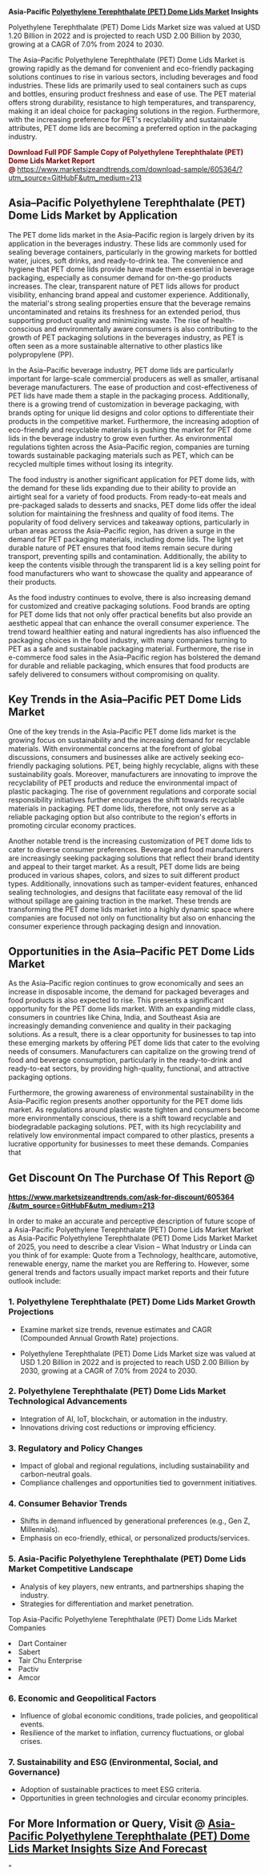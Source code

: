 <p><strong>Asia-Pacific&nbsp;<a href=""https://www.marketsizeandtrends.com/download-sample/605364/&amp;utm_source=GitHubF&amp;utm_medium=213"">Polyethylene Terephthalate (PET) Dome Lids Market</a> Insights</strong></p><p>Polyethylene Terephthalate (PET) Dome Lids Market size was valued at USD 1.20 Billion in 2022 and is projected to reach USD 2.00 Billion by 2030, growing at a CAGR of 7.0% from 2024 to 2030.</p><p><p>The Asia–Pacific Polyethylene Terephthalate (PET) Dome Lids Market is growing rapidly as the demand for convenient and eco-friendly packaging solutions continues to rise in various sectors, including beverages and food industries. These lids are primarily used to seal containers such as cups and bottles, ensuring product freshness and ease of use. The PET material offers strong durability, resistance to high temperatures, and transparency, making it an ideal choice for packaging solutions in the region. Furthermore, with the increasing preference for PET's recyclability and sustainable attributes, PET dome lids are becoming a preferred option in the packaging industry. <p><strong><span style="color: #800000;">Download Full PDF Sample Copy of Polyethylene Terephthalate (PET) Dome Lids Market Report @</span>&nbsp;</strong><a href="https://www.marketsizeandtrends.com/download-sample/605364/?utm_source=GitHubF&amp;utm_medium=213" target="_blank">https://www.marketsizeandtrends.com/download-sample/605364/?utm_source=GitHubF&amp;utm_medium=213</a></p></p><h2>Asia–Pacific Polyethylene Terephthalate (PET) Dome Lids Market by Application</h2><p>The PET dome lids market in the Asia–Pacific region is largely driven by its application in the beverages industry. These lids are commonly used for sealing beverage containers, particularly in the growing markets for bottled water, juices, soft drinks, and ready-to-drink tea. The convenience and hygiene that PET dome lids provide have made them essential in beverage packaging, especially as consumer demand for on-the-go products increases. The clear, transparent nature of PET lids allows for product visibility, enhancing brand appeal and customer experience. Additionally, the material's strong sealing properties ensure that the beverage remains uncontaminated and retains its freshness for an extended period, thus supporting product quality and minimizing waste. The rise of health-conscious and environmentally aware consumers is also contributing to the growth of PET packaging solutions in the beverages industry, as PET is often seen as a more sustainable alternative to other plastics like polypropylene (PP).</p><p>In the Asia–Pacific beverage industry, PET dome lids are particularly important for large-scale commercial producers as well as smaller, artisanal beverage manufacturers. The ease of production and cost-effectiveness of PET lids have made them a staple in the packaging process. Additionally, there is a growing trend of customization in beverage packaging, with brands opting for unique lid designs and color options to differentiate their products in the competitive market. Furthermore, the increasing adoption of eco-friendly and recyclable materials is pushing the market for PET dome lids in the beverage industry to grow even further. As environmental regulations tighten across the Asia–Pacific region, companies are turning towards sustainable packaging materials such as PET, which can be recycled multiple times without losing its integrity.</p><p>The food industry is another significant application for PET dome lids, with the demand for these lids expanding due to their ability to provide an airtight seal for a variety of food products. From ready-to-eat meals and pre-packaged salads to desserts and snacks, PET dome lids offer the ideal solution for maintaining the freshness and quality of food items. The popularity of food delivery services and takeaway options, particularly in urban areas across the Asia–Pacific region, has driven a surge in the demand for PET packaging materials, including dome lids. The light yet durable nature of PET ensures that food items remain secure during transport, preventing spills and contamination. Additionally, the ability to keep the contents visible through the transparent lid is a key selling point for food manufacturers who want to showcase the quality and appearance of their products.</p><p>As the food industry continues to evolve, there is also increasing demand for customized and creative packaging solutions. Food brands are opting for PET dome lids that not only offer practical benefits but also provide an aesthetic appeal that can enhance the overall consumer experience. The trend toward healthier eating and natural ingredients has also influenced the packaging choices in the food industry, with many companies turning to PET as a safe and sustainable packaging material. Furthermore, the rise in e-commerce food sales in the Asia–Pacific region has bolstered the demand for durable and reliable packaging, which ensures that food products are safely delivered to consumers without compromising on quality.</p><h2>Key Trends in the Asia–Pacific PET Dome Lids Market</h2><p>One of the key trends in the Asia–Pacific PET dome lids market is the growing focus on sustainability and the increasing demand for recyclable materials. With environmental concerns at the forefront of global discussions, consumers and businesses alike are actively seeking eco-friendly packaging solutions. PET, being highly recyclable, aligns with these sustainability goals. Moreover, manufacturers are innovating to improve the recyclability of PET products and reduce the environmental impact of plastic packaging. The rise of government regulations and corporate social responsibility initiatives further encourages the shift towards recyclable materials in packaging. PET dome lids, therefore, not only serve as a reliable packaging option but also contribute to the region's efforts in promoting circular economy practices.</p><p>Another notable trend is the increasing customization of PET dome lids to cater to diverse consumer preferences. Beverage and food manufacturers are increasingly seeking packaging solutions that reflect their brand identity and appeal to their target market. As a result, PET dome lids are being produced in various shapes, colors, and sizes to suit different product types. Additionally, innovations such as tamper-evident features, enhanced sealing technologies, and designs that facilitate easy removal of the lid without spillage are gaining traction in the market. These trends are transforming the PET dome lids market into a highly dynamic space where companies are focused not only on functionality but also on enhancing the consumer experience through packaging design and innovation.</p><h2>Opportunities in the Asia–Pacific PET Dome Lids Market</h2><p>As the Asia–Pacific region continues to grow economically and sees an increase in disposable income, the demand for packaged beverages and food products is also expected to rise. This presents a significant opportunity for the PET dome lids market. With an expanding middle class, consumers in countries like China, India, and Southeast Asia are increasingly demanding convenience and quality in their packaging solutions. As a result, there is a clear opportunity for businesses to tap into these emerging markets by offering PET dome lids that cater to the evolving needs of consumers. Manufacturers can capitalize on the growing trend of food and beverage consumption, particularly in the ready-to-drink and ready-to-eat sectors, by providing high-quality, functional, and attractive packaging options.</p><p>Furthermore, the growing awareness of environmental sustainability in the Asia–Pacific region presents another opportunity for the PET dome lids market. As regulations around plastic waste tighten and consumers become more environmentally conscious, there is a shift toward recyclable and biodegradable packaging solutions. PET, with its high recyclability and relatively low environmental impact compared to other plastics, presents a lucrative opportunity for businesses to meet these demands. Companies that</p><h2><strong>Get Discount On The Purchase Of This Report @&nbsp;</strong></h2><p><strong><a href=""https://www.marketsizeandtrends.com/ask-for-discount/605364/&amp;utm_source=GitHubF&amp;utm_medium=213"" target=""_blank"">https://www.marketsizeandtrends.com/ask-for-discount/605364<br />/&amp;utm_source=GitHubF&amp;utm_medium=213</a></strong></p><p>In order to make an accurate and perceptive description of future scope of a Asia-Pacific&nbsp;Polyethylene Terephthalate (PET) Dome Lids Market Market as Asia-Pacific&nbsp;Polyethylene Terephthalate (PET) Dome Lids Market Market of 2025, you need to describe a clear Vision &ndash; What Industry or Linda can you think of for example: Quote from a Technology, healthcare, automotive, renewable energy, name the market you are Reffering to. However, some general trends and factors usually impact market reports and their future outlook include:</p><h3>1.&nbsp;<strong>Polyethylene Terephthalate (PET) Dome Lids Market Growth Projections</strong></h3><ul><li>Examine market size trends, revenue estimates and CAGR (Compounded Annual Growth Rate) projections.</li><li><p>Polyethylene Terephthalate (PET) Dome Lids Market size was valued at USD 1.20 Billion in 2022 and is projected to reach USD 2.00 Billion by 2030, growing at a CAGR of 7.0% from 2024 to 2030.</p></li></ul><h3>2.&nbsp;<strong>Polyethylene Terephthalate (PET) Dome Lids Market Technological Advancements</strong></h3><ul><li>Integration of AI, IoT, blockchain, or automation in the industry.</li><li>Innovations driving cost reductions or improving efficiency.</li></ul><h3>3.&nbsp;<strong>Regulatory and Policy Changes</strong></h3><ul><li>Impact of global and regional regulations, including sustainability and carbon-neutral goals.</li><li>Compliance challenges and opportunities tied to government initiatives.</li></ul><h3>4.&nbsp;<strong>Consumer Behavior Trends</strong></h3><ul><li>Shifts in demand influenced by generational preferences (e.g., Gen Z, Millennials).</li><li>Emphasis on eco-friendly, ethical, or personalized products/services.</li></ul><h3>5.&nbsp;<strong>Asia-Pacific Polyethylene Terephthalate (PET) Dome Lids Market Competitive Landscape</strong></h3><ul><li>Analysis of key players, new entrants, and partnerships shaping the industry.</li><li>Strategies for differentiation and market penetration.</li></ul><p data-pm-slice=""1 1 []"">Top Asia-Pacific Polyethylene Terephthalate (PET) Dome Lids Market Companies</p><div data-test-id=""""><p><li>Dart Container</li><li> Sabert</li><li> Tair Chu Enterprise</li><li> Pactiv</li><li> Amcor</li></p></div><h3>6.&nbsp;<strong>Economic and Geopolitical Factors</strong></h3><ul><li>Influence of global economic conditions, trade policies, and geopolitical events.</li><li>Resilience of the market to inflation, currency fluctuations, or global crises.</li></ul><h3>7.&nbsp;<strong>Sustainability and ESG (Environmental, Social, and Governance)</strong></h3><ul><li>Adoption of sustainable practices to meet ESG criteria.</li><li>Opportunities in green technologies and circular economy principles.</li></ul><h2><strong>For More Information or Query, Visit @&nbsp;</strong><a href=""https://www.verifiedmarketreports.com/product/polyethylene-terephthalate-pet-dome-lids-market/"" target=""_blank"">Asia-Pacific Polyethylene Terephthalate (PET) Dome Lids Market Insights Size And Forecast</a></h2>"
